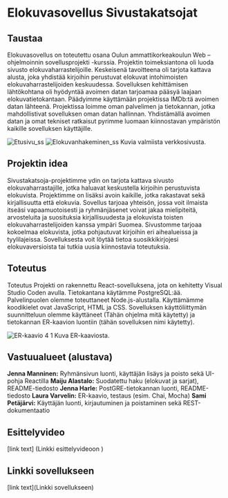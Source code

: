# Elokuvasovellus Sivustakatsojat

## Taustaa
Elokuvasovellus on toteutettu osana Oulun ammattikorkeakoulun Web –ohjelmoinnin sovellusprojekti -kurssia. Projektin toimeksiantona oli luoda sivusto elokuvaharrastelijoille. Keskeisenä tavoitteena oli tarjota kattava alusta, joka yhdistää kirjoihin perustuvat elokuvat intohimoisten elokuvaharrastelijoiden keskuudessa. Sovelluksen kehittämisen lähtökohtana oli hyödyntää avoimen datan tarjoamaa pääsyä laajaan elokuvatietokantaan. Päädyimme käyttämään projektissa IMDb:tä avoimen datan lähteenä.
Projektissa loimme oman palvelimen ja tietokannan, jotka mahdollistivat sovelluksen oman datan hallinnan. Yhdistämällä avoimen datan ja omat tekniset ratkaisut pyrimme luomaan kiinnostavan ympäristön kaikille sovelluksen käyttäjille. 

![Etusivu_ss](https://github.com/TVT23-25/Group_25/assets/149469582/3ff995f1-14e4-4925-939a-362a7ec1f4a6)
![Elokuvanhakeminen_ss](https://github.com/TVT23-25/Group_25/assets/149469582/7e3d3928-ad8b-4181-98d5-ede3a670ab0c)
Kuvia valmiista verkkosivusta.


## Projektin idea

Sivustakatsoja-projektimme ydin on tarjota kattava sivusto elokuvaharrastajille, jotka haluavat keskustella kirjoihin perustuvista elokuvista. Projektimme on lisäksi avoin kaikille, jotka rakastavat sekä kirjallisuutta että elokuvia. Sovellus tarjoaa yhteisön, jossa voit ilmaista itseäsi vapaamuotoisesti ja ryhmänjäsenet voivat jakaa mielipiteitä, arvosteluita ja suosituksia kirjallisuudesta ja elokuvista toisten elokuvaharrastelijoiden kanssa ympäri Suomea.
Sivustomme tarjoaa kokoelmaa elokuvista, jotka pohjautuvat kirjoihin eri aihealueissa ja tyylilajeissa. Sovelluksesta voit löytää tietoa suosikkikirjojesi elokuvaversioista tai tutkia uusia kiinnostavia toteutuksia.

## Toteutus

Toteutus
Projekti on rakennettu React-sovelluksena, jota on kehitetty Visual Studio Coden avulla. Tietokantana käytämme PostgreSQL:ää. Palvelinpuolen olemme toteuttaneet Node.js-alustalla.
Käyttämämme koodikielet ovat JavaScript, HTML ja CSS. Sovelluksen käyttöliittymän suunnitteluun olemme käyttäneet (Tähän ohjelma mitä käytetty) ja tietokannan ER-kaavion luontiin (tähän sovelluksen nimi käytetty). 

![ER-kaavio 4 1](https://github.com/TVT23-25/Group_25/assets/149469582/ea76b9eb-6261-41cc-ab26-66a0cacdd212)
Kuva ER-kaaviosta.
 
## Vastuualueet (alustava)

**Jenna Manninen:**	Ryhmänsivun luonti, käyttäjän lisäys ja poisto sekä UI-pohja Reactilla 
**Maiju Alastalo:**	Suodatettu haku (elokuvat ja sarjat), README-tiedosto
**Jenna Harle:**	PostGRE-tietokannan luonti, README-tiedosto 
**Laura Varvelin:**	ER-kaavio, testaus (esim. Chai, Mocha) 
**Sami Petäjärvi:**	Käyttäjän luonti, kirjautuminen ja poistaminen sekä REST-dokumentaatio



## Esittelyvideo 
[link text] (Linkki esittelyvideoon )

## Linkki sovellukseen 
[link text](Linkki sovellukseen)


